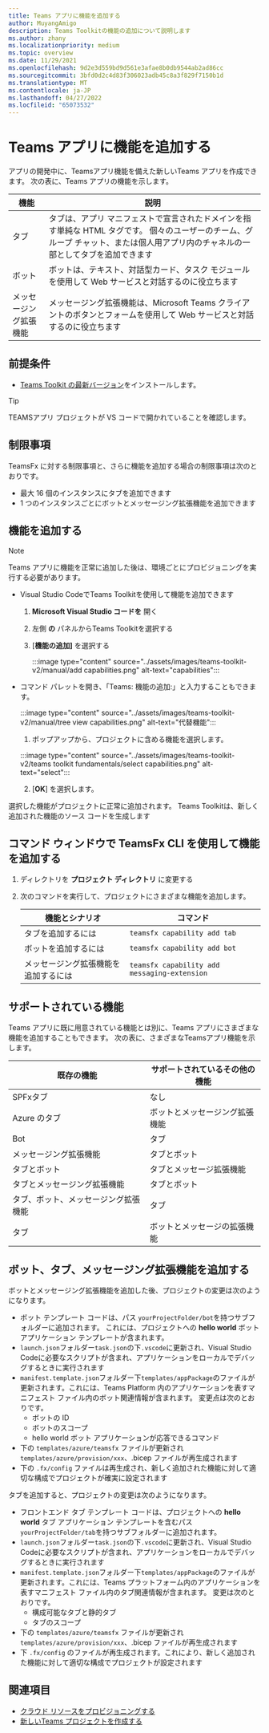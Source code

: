 ```yaml
---
title: Teams アプリに機能を追加する
author: MuyangAmigo
description: Teams Toolkitの機能の追加について説明します
ms.author: zhany
ms.localizationpriority: medium
ms.topic: overview
ms.date: 11/29/2021
ms.openlocfilehash: 9d2e3d559bd9d561e3afae8b0db9544ab2ad86cc
ms.sourcegitcommit: 3bfd0d2c4d83f306023adb45c8a3f829f7150b1d
ms.translationtype: MT
ms.contentlocale: ja-JP
ms.lasthandoff: 04/27/2022
ms.locfileid: "65073532"
---
```

# <a name="add-capabilities-to-your-teams-apps"></a>Teams アプリに機能を追加する

アプリの開発中に、Teamsアプリ機能を備えた新しいTeams アプリを作成できます。 次の表に、Teams アプリの機能を示します。

|**機能**|**説明**|
|--------|-------------|
| タブ |  タブは、アプリ マニフェストで宣言されたドメインを指す単純な HTML タグです。 個々のユーザーのチーム、グループ チャット、または個人用アプリ内のチャネルの一部としてタブを追加できます|
| ボット |  ボットは、テキスト、対話型カード、タスク モジュールを使用して Web サービスと対話するのに役立ちます|
| メッセージング拡張機能 | メッセージング拡張機能は、Microsoft Teams クライアントのボタンとフォームを使用して Web サービスと対話するのに役立ちます|

## <a name="prerequisite"></a>前提条件

* [Teams Toolkit の最新バージョン](https://marketplace.visualstudio.com/items?itemName=TeamsDevApp.ms-teams-vscode-extension)をインストールします。

> [!TIP]
> TEAMSアプリ プロジェクトが VS コードで開かれていることを確認します。

## <a name="limitations"></a>制限事項

TeamsFx に対する制限事項と、さらに機能を追加する場合の制限事項は次のとおりです。

* 最大 16 個のインスタンスにタブを追加できます
* 1 つのインスタンスごとにボットとメッセージング拡張機能を追加できます
## <a name="add-capabilities"></a>機能を追加する

> [!Note]
> Teams アプリに機能を正常に追加した後は、環境ごとにプロビジョニングを実行する必要があります。
* Visual Studio CodeでTeams Toolkitを使用して機能を追加できます
    1. **Microsoft Visual Studio コードを** 開く
    1. 左側 **の** パネルからTeams Toolkitを選択する
    1. [**機能の追加]** を選択する

        :::image type="content" source="../assets/images/teams-toolkit-v2/manual/add capabilities.png" alt-text="capabilities":::

*   コマンド パレットを開き、「Teams: 機能の追加:」と入力することもできます。

    :::image type="content" source="../assets/images/teams-toolkit-v2/manual/tree view capabilities.png" alt-text="代替機能":::


    1. ポップアップから、プロジェクトに含める機能を選択します。

    :::image type="content" source="../assets/images/teams-toolkit-v2/teams toolkit fundamentals/select capabilities.png" alt-text="select":::

    2. [**OK**] を選択します。

選択した機能がプロジェクトに正常に追加されます。 Teams Toolkitは、新しく追加された機能のソース コードを生成します

## <a name="add-capabilities-using-teamsfx-cli-in-command-window"></a>コマンド ウィンドウで TeamsFx CLI を使用して機能を追加する

1. ディレクトリを **プロジェクト ディレクトリ** に変更する
1. 次のコマンドを実行して、プロジェクトにさまざまな機能を追加します。

   |機能とシナリオ| コマンド|
   |-----------------------|----------|
   |タブを追加するには|`teamsfx capability add tab`|
   |ボットを追加するには|`teamsfx capability add bot`|
   |メッセージング拡張機能を追加するには|`teamsfx capability add messaging-extension`|

## <a name="supported-capabilities"></a>サポートされている機能

Teams アプリに既に用意されている機能とは別に、Teams アプリにさまざまな機能を追加することもできます。 次の表に、さまざまなTeamsアプリ機能を示します。

|既存の機能|サポートされているその他の機能|
|--------------------|--------------------|
|SPFxタブ|なし|
|Azure のタブ|ボットとメッセージング拡張機能|
|Bot|タブ|
|メッセージング拡張機能|タブとボット|
|タブとボット|タブとメッセージ拡張機能|
|タブとメッセージング拡張機能|タブとボット|
|タブ、ボット、メッセージング拡張機能|タブ|
|タブ |ボットとメッセージの拡張機能|

## <a name="add-bot-tab-and-messaging-extension"></a>ボット、タブ、メッセージング拡張機能を追加する

ボットとメッセージング拡張機能を追加した後、プロジェクトの変更は次のようになります。

* ボット テンプレート コードは、パス `yourProjectFolder/bot`を持つサブフォルダーに追加されます。 これには、プロジェクトへの **hello world** ボット アプリケーション テンプレートが含まれます。
* `launch.json`フォルダー`task.json`の下`.vscode`に更新され、Visual Studio Codeに必要なスクリプトが含まれ、アプリケーションをローカルでデバッグするときに実行されます
* `manifest.template.json`フォルダー下`templates/appPackage`のファイルが更新されます。これには、Teams Platform 内のアプリケーションを表すマニフェスト ファイル内のボット関連情報が含まれます。 変更点は次のとおりです。
  * ボットの ID
  * ボットのスコープ
  * hello world ボット アプリケーションが応答できるコマンド
* 下の `templates/azure/teamsfx` ファイルが更新され `templates/azure/provision/xxx`、.bicep ファイルが再生成されます
* 下の `.fx/config` ファイルは再生成され、新しく追加された機能に対して適切な構成でプロジェクトが確実に設定されます

タブを追加すると、プロジェクトの変更は次のようになります。

* フロントエンド タブ テンプレート コードは、プロジェクトへの **hello world** タブ アプリケーション テンプレートを含むパス`yourProjectFolder/tab`を持つサブフォルダーに追加されます。
* `launch.json`フォルダー`task.json`の下`.vscode`に更新され、Visual Studio Codeに必要なスクリプトが含まれ、アプリケーションをローカルでデバッグするときに実行されます
* `manifest.template.json`フォルダー下`templates/appPackage`のファイルが更新されます。これには、Teams プラットフォーム内のアプリケーションを表すマニフェスト ファイル内のタブ関連情報が含まれます。 変更は次のとおりです。
  * 構成可能なタブと静的タブ
  * タブのスコープ
* 下の `templates/azure/teamsfx` ファイルが更新され `templates/azure/provision/xxx`、.bicep ファイルが再生成されます
* 下 `.fx/config` のファイルが再生成されます。これにより、新しく追加された機能に対して適切な構成でプロジェクトが設定されます



## <a name="see-also"></a>関連項目

* [クラウド リソースをプロビジョニングする](provision.md)
* [新しいTeams プロジェクトを作成する](create-new-project.md)
